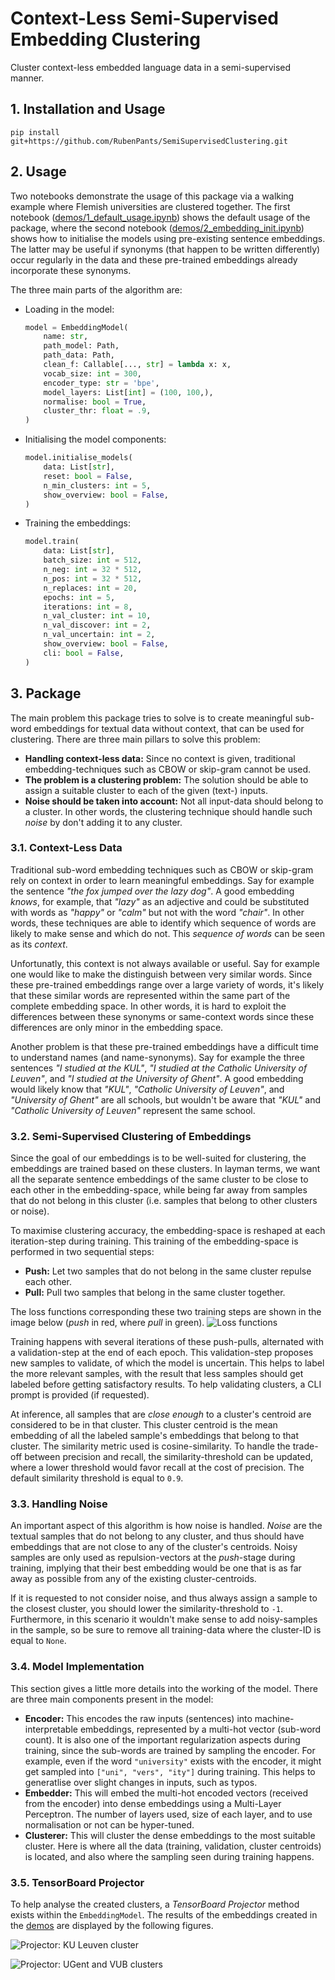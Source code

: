 # Context-Less Semi-Supervised Embedding Clustering
Cluster context-less embedded language data in a semi-supervised manner.



## 1. Installation and Usage

```
pip install git+https://github.com/RubenPants/SemiSupervisedClustering.git
```



## 2. Usage

Two notebooks demonstrate the usage of this package via a walking example where Flemish universities are clustered together. The first notebook ([demos/1_default_usage.ipynb](https://github.com/RubenPants/SemiSupervisedClustering/blob/master/demos/1_default_usage.ipynb)) shows the default usage of the package, where the second notebook ([demos/2_embedding_init.ipynb](https://github.com/RubenPants/SemiSupervisedClustering/blob/master/demos/2_embedding_init.ipynb)) shows how to initialise the models using pre-existing sentence embeddings. The latter may be useful if synonyms (that happen to be written differently) occur regularly in the data and these pre-trained embeddings already incorporate these synonyms.

The three main parts of the algorithm are:

- Loading in the model:

    ```python
    model = EmbeddingModel(
        name: str,
        path_model: Path,
        path_data: Path,
        clean_f: Callable[..., str] = lambda x: x,
        vocab_size: int = 300,
        encoder_type: str = 'bpe',
        model_layers: List[int] = (100, 100,),
        normalise: bool = True,
        cluster_thr: float = .9,
    )
    ```

- Initialising the model components:

    ```python
    model.initialise_models(
        data: List[str],
        reset: bool = False,
        n_min_clusters: int = 5,
        show_overview: bool = False,
    )
    ```

- Training the embeddings:

    ```python
    model.train(
        data: List[str],
        batch_size: int = 512,
        n_neg: int = 32 * 512,
        n_pos: int = 32 * 512,
        n_replaces: int = 20,
        epochs: int = 5,
        iterations: int = 8,
        n_val_cluster: int = 10,
        n_val_discover: int = 2,
        n_val_uncertain: int = 2,
        show_overview: bool = False,
        cli: bool = False,
    )
    ```

    



## 3. Package

The main problem this package tries to solve is to create meaningful sub-word embeddings for textual data without context, that can be used for clustering. There are three main pillars to solve this problem:

- **Handling context-less data:** Since no context is given, traditional embedding-techniques such as CBOW or skip-gram cannot be used.
- **The problem is a clustering problem:** The solution should be able to assign a suitable cluster to each of the given (text-) inputs.
- **Noise should be taken into account:** Not all input-data should belong to a cluster. In other words, the clustering technique should handle such *noise* by don't adding it to any cluster.

### 3.1. Context-Less Data

Traditional sub-word embedding techniques such as CBOW or skip-gram rely on context in order to learn meaningful embeddings. Say for example the sentence *"the fox jumped over the lazy dog"*. A good embedding *knows*, for example, that *"lazy"* as an adjective and could be substituted with words as *"happy"* or *"calm"* but not with the word *"chair"*. In other words, these techniques are able to identify which sequence of words are likely to make sense and which do not. This *sequence of words* can be seen as its *context*.

Unfortunatly, this context is not always available or useful. Say for example one would like to make the distinguish between very similar words. Since these pre-trained embeddings range over a large variety of words, it's likely that these similar words are represented within the same part of the complete embedding space. In other words, it is hard to exploit the differences between these synonyms or same-context words since these differences are only minor in the embedding space.

Another problem is that these pre-trained embeddings have a difficult time to understand names (and name-synonyms). Say for example the three sentences *"I studied at the KUL"*, *"I studied at the Catholic University of Leuven"*, and *"I studied at the University of Ghent"*. A good embedding would likely know that *"KUL"*, *"Catholic University of Leuven"*, and *"University of Ghent"* are all schools, but wouldn't be aware that *"KUL"* and *"Catholic University of Leuven"* represent the same school.

### 3.2. Semi-Supervised Clustering of Embeddings

Since the goal of our embeddings is to be well-suited for clustering, the embeddings are trained based on these clusters. In layman terms, we want all the separate sentence embeddings of the same cluster to be close to each other in the embedding-space, while being far away from samples that do not belong in this cluster (i.e. samples that belong to other clusters or noise). 

To maximise clustering accuracy, the embedding-space is reshaped at each iteration-step during training. This training of the embedding-space is performed in two sequential steps:

- **Push:** Let two samples that do not belong in the same cluster repulse each other.
- **Pull:** Pull two samples that belong in the same cluster together.

The loss functions corresponding these two training steps are shown in the image below (*push* in red, where *pull* in green).
![Loss functions](img/loss_functions.png)

Training happens with several iterations of these push-pulls, alternated with a validation-step at the end of each epoch. This validation-step proposes new samples to validate, of which the model is uncertain. This helps to label the more relevant samples, with the result that less samples should get labeled before getting satisfactory results. To help validating clusters, a CLI prompt is provided (if requested).

At inference, all samples that are *close enough* to a cluster's centroid are considered to be in that cluster. This cluster centroid is the mean embedding of all the labeled sample's embeddings that belong to that cluster. The similarity metric used is cosine-similarity. To handle the trade-off between precision and recall, the similarity-threshold can be updated, where a lower threshold would favor recall at the cost of precision. The default similarity threshold is equal to `0.9`.

### 3.3. Handling Noise

An important aspect of this algorithm is how noise is handled. *Noise* are the textual samples that do not belong to any cluster, and thus should have embeddings that are not close to any of the cluster's centroids. Noisy samples are only used as repulsion-vectors at the *push*-stage during training, implying that their best embedding would be one that is as far away as possible from any of the existing cluster-centroids.

If it is requested to not consider noise, and thus always assign a sample to the closest cluster, you should lower the similarity-threshold to `-1`. Furthermore, in this scenario it wouldn't make sense to add noisy-samples in the sample, so be sure to remove all training-data where the cluster-ID is equal to `None`.

### 3.4. Model Implementation

This section gives a little more details into the working of the model. There are three main components present in the model:

- **Encoder:** This encodes the raw inputs (sentences) into machine-interpretable embeddings, represented by a multi-hot vector (sub-word count). It is also one of the important regularization aspects during training, since the sub-words are trained by sampling the encoder. For example, even if the word `"university"` exists with the encoder, it might get sampled into `["uni", "vers", "ity"]` during training. This helps to generatlise over slight changes in inputs, such as typos.
- **Embedder:** This will embed the multi-hot encoded vectors (received from the encoder) into dense embeddings using a Multi-Layer Perceptron. The number of layers used, size of each layer, and to use normalisation or not can be hyper-tuned.
- **Clusterer:** This will cluster the dense embeddings to the most suitable cluster. Here is where all the data (training, validation, cluster centroids) is located, and also where the sampling seen during training happens. 

### 3.5. TensorBoard Projector

To help analyse the created clusters, a *TensorBoard Projector* method exists within the `EmbeddingModel`. The results of the embeddings created in the [demos](https://github.com/RubenPants/SemiSupervisedClustering/blob/master/demos) are displayed by the following figures.

![Projector: KU Leuven cluster](img/projector_kul.png)

![Projector: UGent and VUB clusters](img/projector_ugent_vub.png)

